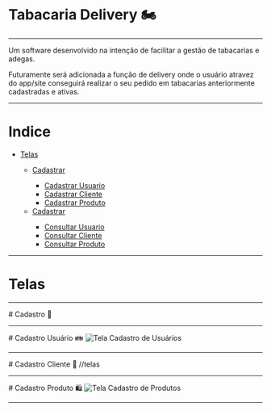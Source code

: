 # Tabacaria Delivery 🏍
<hr>
<p>Um software desenvolvido na intenção de facilitar a gestão de tabacarias e adegas.</p>
<p>Futuramente será adicionada a função de delivery onde o usuário atravez do app/site conseguirá realizar o seu pedido em tabacarias anteriormente cadastradas e ativas.</p>
<hr>

# Indice
<ul>
  <li><a href="#telas">Telas</li>
    <ul>
  <li><a href="#cadastro">Cadastrar</a></li>
  <ul>
    <li><a href="#cadastro-usuario">Cadastrar Usuario</a></li>
    <li><a href="#cadastro-cliente">Cadastrar Cliente</a></li>
    <li><a href="#cadastro-produto">Cadastrar Produto</a></li>
  </ul>
  <li><a href="#consultar">Cadastrar</a></li>
  <ul>
    <li><a href="#consulta-usuario">Consultar Usuario</a></li>
    <li><a href="#consulta-cliente">Consultar Cliente</a></li>
    <li><a href="#consulta-produto">Consultar Produto</a></li>
  </ul>
    </ul>
</ul>

<hr>

# Telas
<hr>
# Cadastro 📝
<hr>
# Cadastro Usuário 👪
<img src="https://user-images.githubusercontent.com/38227342/109852132-35a34180-7c33-11eb-9d66-a9b124b82c4e.png" alt="Tela Cadastro de Usuários">
<hr>
# Cadastro Cliente 🧐
    //telas
<hr> 
# Cadastro Produto 🛍
<img src="https://user-images.githubusercontent.com/38227342/109852230-5370a680-7c33-11eb-806c-66d0c25fb3c3.png" alt="Tela Cadastro de Produtos">
<hr>
